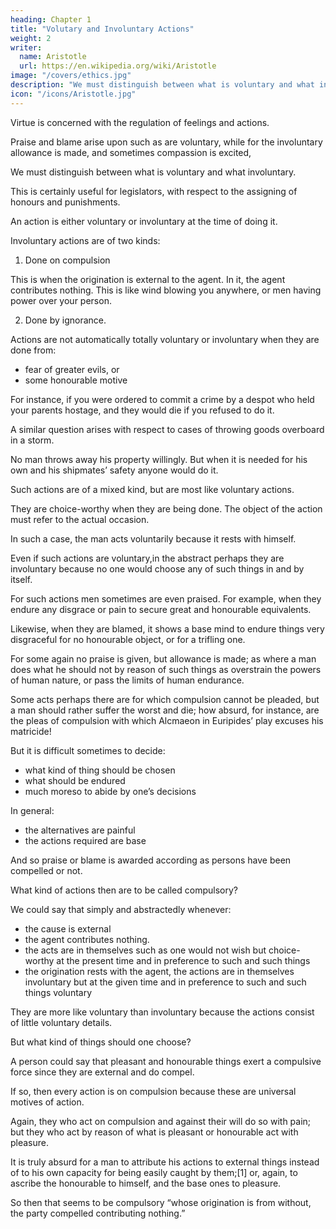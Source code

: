 ```yaml
---
heading: Chapter 1
title: "Volutary and Involuntary Actions"
weight: 2
writer:
  name: Aristotle
  url: https://en.wikipedia.org/wiki/Aristotle
image: "/covers/ethics.jpg"
description: "We must distinguish between what is voluntary and what involuntary."
icon: "/icons/Aristotle.jpg"
---
```




Virtue is concerned with the regulation of feelings and actions. 

Praise and blame arise upon such as are voluntary, while for the involuntary allowance is made, and sometimes compassion is excited, 

<!-- it is perhaps a necessary task for those who are investigating the nature of Virtue to draw out the -->

We must distinguish between what is voluntary and what involuntary.

This is certainly useful for legislators, with respect to the assigning of honours and punishments.

An action is either voluntary or involuntary at the time of doing it.

Involuntary actions are of two kinds:

1. Done on compulsion

This is when the origination is external to the agent. In it, the agent contributes nothing. This is like wind blowing you anywhere, or men having power over your person.

2. Done by ignorance. 


<!-- (perhaps we may more properly say the patient) -->

Actions are not automatically totally voluntary or involuntary when they are done from:
- fear of greater evils, or
- some honourable motive


For instance, if you were ordered to commit a crime by a despot who held your parents hostage, and they would die if you refused to do it.

A similar question arises with respect to cases of throwing goods overboard in a storm.

No man throws away his property willingly. But when it is needed for his own and his shipmates’ safety anyone would do it.

Such actions are of a mixed kind, but are most like voluntary actions.

They are choice-worthy when they are being done. The object of the action must refer to the actual occasion.

In such a case, the man acts voluntarily because it rests with himself.

 <!-- and where the origination is in himself it rests with himself to do or not to do. -->

Even if such actions are voluntary,in the abstract perhaps they are involuntary because no one would choose any of such things in and by itself.

For such actions men sometimes are even praised. For example, when they endure any disgrace or pain to secure great and honourable equivalents.

Likewise, when they are blamed, it shows a base mind to endure things very disgraceful for no honourable object, or for a trifling one.

For some again no praise is given, but allowance is made; as where a man does what he should not by reason of such things as overstrain the powers of human nature, or pass the limits of human endurance.

Some acts perhaps there are for which compulsion cannot be pleaded, but a man should rather suffer the worst and die; how absurd, for instance, are the pleas of compulsion with which Alcmaeon in Euripides’ play excuses his matricide!

But it is difficult sometimes to decide:
- what kind of thing should be chosen 
- what should be endured
- much moreso to abide by one’s decisions

In general:
- the alternatives are painful 
- the actions required are base

And so praise or blame is awarded according as persons have been compelled or not.

What kind of actions then are to be called compulsory? 

We could say that simply and abstractedly whenever:
- the cause is external
- the agent contributes nothing.
- the acts are in themselves such as one would not wish but choice-worthy at the present time and in preference to such and such things
- the origination rests with the agent, the actions are in themselves involuntary but at the given time and in preference to such and such things voluntary

They are more like voluntary than involuntary because the actions consist of little voluntary details.

But what kind of things should one choose? 

 <!-- instead of what, it is not easy to settle, for there are many differences in particular instances. -->

A person could say that pleasant and honourable things exert a compulsive force since they are external and do compel.

If so, then every action is on compulsion because these are universal motives of action.

Again, they who act on compulsion and against their will do so with pain; but they who act by reason of what is pleasant or honourable act with pleasure.

It is truly absurd for a man to attribute his actions to external things instead of to his own capacity for being easily caught by them;[1] or, again, to ascribe the honourable to himself, and the base ones to pleasure.

So then that seems to be compulsory “whose origination is from without, the party compelled contributing nothing.”

